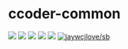 # ccoder-common

[![](https://img.shields.io/github/issues/ccoderJava/ccoder-common.svg)](https://github.com/ccoderJava/ccoder-common/issues) 
[![](https://img.shields.io/github/forks/ccoderJava/ccoder-common.svg)](https://github.com/ccoderJava/ccoder-common/network) 
[![](https://img.shields.io/github/stars/ccoderJava/ccoder-common.svg)](https://github.com/ccoderJava/ccoder-common/stargazers) 
[![](https://travis-ci.org/ccoderJava/ccoder-common.svg?branch=master)](https://travis-ci.org/ccoderJava/ccoder-common) 
[![](https://img.shields.io/github/release/ccoderJava/ccoder-common.svg)](https://github.com/ccoderJava/ccoder-common/releases)
[![jaywcjlove/sb](https://jaywcjlove.github.io/sb/lang/chinese.svg)](README-CN.md)
